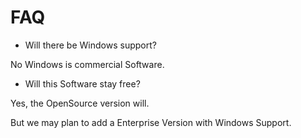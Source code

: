 # FAQ
- Will there be Windows support?

No Windows is commercial Software.

- Will this Software stay free?

Yes, the OpenSource version will.

But we may plan to add a Enterprise Version with Windows Support.

